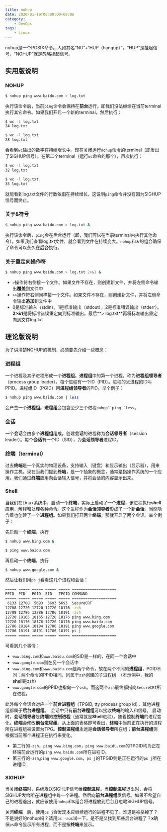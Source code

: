 ```yaml
---
title: nohup
date: 2020-01-19T00:00:00+08:00
category:
    - DevOps
tags: 
    - Linux
---
```


nohup是一个POSIX命令。人如其名“NO”+“HUP（hangup）”，“HUP”是挂起信号，“NOHUP”就是忽略挂起信号。

<!--more--> 

## 实用版说明

### NOHUP

```bash
$ nohup ping www.baidu.com > log.txt
```

执行该命令后，当前`ping`命令会保持在**前台**运行，即我们没法继续在当前terminal执行其它命令。如果我们开启一个新的terminal，然后执行：

```bash
$ wc -l log.txt
24 log.txt

$ wc -l log.txt
28 log.txt
```

会看到`wc`输出的数字在持续增长中。现在关闭运行`nohup`命令的terminal（即发出了SIGHUP信号）。在第二个terminal（运行`wc`命令的那个），再次执行：

```bash
$ wc -l log.txt
32 log.txt

$ wc -l log.txt
35 log.txt
```

就能看到log.txt文件的行数依旧在持续增长，这说明`ping`命令并没有因为SIGHUP信号而终止。

### 关于&符号

```bash
$ nohup ping www.baidu.com > log.txt &
```

执行该命令后，`ping`会在后台运行（即，我们可以在当前terminal内执行其他命令）。如果我们查看log.txt文件，就会看到文件在持续变大。`nohup`和`＆`的组合确保了命令可以永久在**后台**执行。

### 关于重定向操作符

```bash
$ nohup ping www.baidu.com > log.txt 2>&1 &
```

- `>`操作符右侧接一个文件。如果文件不存在，则创建新文件，并将左侧命令输出**覆盖**到文件中
- `>>`操作符右侧同样接一个文件。如果文件不存在，则创建新文件，并将左侧命令输出**追加**到文件中
- 0是标准输入（stdin），1是标准输出（stdout），2是标准错误输出（stderr）。**2>&1**是将标准错误重定向到标准输出。最后**> log.txt**再将标准输出重定向到文件log.txt

## 理论版说明

为了讲清楚NOHUP的机制，必须要先介绍一些概念：

### 进程组

一个进程及其子进程形成一个**进程组**。**进程组**中的第一个进程，称为**进程组领导者**（process group leader）。每个进程有一个ID（PID）。进程的父进程的ID叫PPID。进程组ID（PGID）用**进程组领导者**的PID。举个例子：

```bash
$ nohup ping www.baidu.com | less
```

会产生一个**进程组**。**进程组**会包含至少三个进程`nohup``ping``less`。 

### 会话

一个**会话**会由多个**进程组**组成。创建**会话**的进程称为**会话领导者**（session leader）。每个**会话**有一个ID（SID），为**会话领导者**进程ID。

### 终端（terminal）

过去**终端**是一个真实的物理设备，支持输入（键盘）和显示输出（显示器），用来操作主机。现在当我们提到**终端**，是一个抽象的概念，通常是指操作系统的一个应用。我们通过**终端**应用向会话输入信号，并将会话的内容显示出来。

### Shell

当我们在Linux系统中，启动一个**终端**，实际上启动了一个**进程**，该进程执行**shell**应用，解释和处理各种命令。这个进程作为**会话领导者**形成了一个新**会话**。当然隐含着也创建了一个**进程组**。如果我们打开两个**终端**，那就开启了两个会话。举个例子：

先启动一个**终端**，执行

```bash
$ nohup www.bing.com &

$ ping www.baidu.com
```

再启动一个**终端**，执行

```bash
$ nohup www.google.com &
```

然后让我们用`ps j`看看这几个进程和会话：

```bash
===== ===== ===== ===== ===== ====================
PPID  PID   PGID  SID   TPGID COMMAND
===== ===== ===== ===== ===== ====================
 6133 12708  5693  5693 5693  SecureCRT
12708 12720 12720 12720 18176 -zsh
12708 12786 12786 12786 18191 -zsh
12720 18165 18165 12720 18176 ping www.bing.com
12720 18176 18176 12720 18176 ping www.baidu.com
12786 18184 18184 12786 18191 ping www.google.com
12786 18191 18191 12786 18191 ps j
===== ===== ===== ===== ===== ====================
```

可看到几个事情：  

- `www.bing.com`和`www.baidu.com`的SID是一样的，在同一个会话中
- `www.google.com`则在另一个会话中
- `www.bing.com`和`www.baidu.com`是两个命令，故在两个不同的**进程组**，PGID不同；两个命令的PPID相同，同属于`zsh`创建的子进程组　（本示例中，我的**shell**是zsh）
- `www.google.com`的PPID也指向一个`zsh`。而这两个`zsh`最终都指向`SecureCRT`所在进程。

此外每个会话会对应一个**前台进程组**（TPGID, tty process group id），其他进程组都属于**后台进程组**。　会话中只有**前台进程组**可以接收**终端**的输入和信号。 启动时，**会话领导者**是**终端**的**控制进程**（通常就是**Shell**进程）。随着控制**终端**的进程变化，**终端**会修改**前台进程组**。从上面的表格即可看出，**终端**中当前正在执行的进程所在进程组被设置为TPG。**控制进程组**永远是**会话领导者**所在组；**前台进程组**则根据当前哪个进程正在执行来变化。

- 第二行的`-zsh`，`ping www.bing.com`，`ping www.baidu.com`的TPGID均为正在终端前台运行的`ping www.baidu.com`所在进程ID。
- 第三行的`-zsh`,`ping www.google.com`，`ps j`的TPGID则是正在运行的`ps j`所在进程ID

### SIGHUP

当关闭**终端**时，系统发送SIGHUP信号给**控制进程**。当**控制进程**退出时，会将SIGHUP发给所在进程组中每一个进程。然后向**前台进程组**发信号。如果不希望自己的进程退出，就应该使用`nohup`和`&`组合将进程放到后台且忽略SIGHUP信号。

关闭**终端**　后，使用`ps j`会发现本应继续运行的进程不见了。难道是被杀掉了？不是说好的nohup吗？请用`ps -aux`试一下，是不是又找到那些后台进程了？**x**确保`ps`命令显示所有进程，而不是按**终端**来显示。
